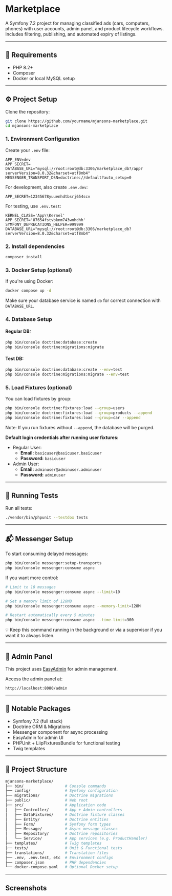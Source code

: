 # Marketplace

A Symfony 7.2 project for managing classified ads (cars, computers, phones) with user accounts, admin panel, and product lifecycle workflows.
Includes filtering, publishing, and automated expiry of listings.

---

## 🧱 Requirements

- PHP 8.2+
- Composer
- Docker or local MySQL setup

---

## ⚙️ Project Setup

Clone the repository:

```bash
git clone https://github.com/yourname/mjansons-marketplace.git
cd mjansons-marketplace
```

### 1. Environment Configuration

Create your `.env` file:

```env
APP_ENV=dev
APP_SECRET=
DATABASE_URL="mysql://root:root@db:3306/marketplace_db?/app?serverVersion=8.0.32&charset=utf8mb4"
MESSENGER_TRANSPORT_DSN=doctrine://default?auto_setup=0
```

For development, also create `.env.dev`:

```env
APP_SECRET=12345678yuuenhdtbsrj654scv
```

For testing, use `.env.test`:

```env
KERNEL_CLASS='App\\Kernel'
APP_SECRET='87654fstvbknm743wnhdhh'
SYMFONY_DEPRECATIONS_HELPER=999999
DATABASE_URL="mysql://root:root@db:3306/marketplace_db?serverVersion=8.0.32&charset=utf8mb4"
```

### 2. Install dependencies

```bash
composer install
```

### 3. Docker Setup (optional)

If you're using Docker:
```bash
docker compose up -d
```

Make sure your database service is named `db` for correct connection with `DATABASE_URL`.

### 4. Database Setup

#### Regular DB:
```bash
php bin/console doctrine:database:create
php bin/console doctrine:migrations:migrate
```

#### Test DB:
```bash
php bin/console doctrine:database:create --env=test
php bin/console doctrine:migrations:migrate --env=test
```

### 5. Load Fixtures (optional)

You can load fixtures by group:

```bash
php bin/console doctrine:fixtures:load --group=users
php bin/console doctrine:fixtures:load --group=products --append
php bin/console doctrine:fixtures:load --group=car --append
```

Note: If you run fixtures without `--append`, the database will be purged.

**Default login credentials after running user fixtures:**

- Regular User:
    - **Email:** `basicuser@basicuser.basicuser`
    - **Password:** `basicuser`
- Admin User:
    - **Email:** `adminuser@adminuser.adminuser`
    - **Password:** `adminuser`

---

## 🧪 Running Tests

Run all tests:
```bash
./vendor/bin/phpunit --testdox tests
```

---

## 📬 Messenger Setup

To start consuming delayed messages:

```bash
php bin/console messenger:setup-transports
php bin/console messenger:consume async
```

If you want more control:
```bash
# Limit to 10 messages
php bin/console messenger:consume async --limit=10

# Set a memory limit of 128MB
php bin/console messenger:consume async --memory-limit=128M

# Restart automatically every 5 minutes
php bin/console messenger:consume async --time-limit=300
```

💡 Keep this command running in the background or via a supervisor if you want it to always listen.

---

## 🔑 Admin Panel

This project uses [EasyAdmin](https://github.com/EasyCorp/EasyAdminBundle) for admin management.

Access the admin panel at:
```
http://localhost:8080/admin
```

---

## 🧹 Notable Packages

- Symfony 7.2 (full stack)
- Doctrine ORM & Migrations
- Messenger component for async processing
- EasyAdmin for admin UI
- PHPUnit + LiipFixturesBundle for functional testing
- Twig templates

---

## 📁 Project Structure

```bash
mjansons-marketplace/
├── bin/                  # Console commands
├── config/               # Symfony configuration
├── migrations/           # Doctrine migrations
├── public/               # Web root
├── src/                  # Application code
│   ├── Controller/       # App + Admin controllers
│   ├── DataFixtures/     # Doctrine fixture classes
│   ├── Entity/           # Doctrine entities
│   ├── Form/             # Symfony form types
│   ├── Message/          # Async message classes
│   ├── Repository/       # Doctrine repositories
│   └── Service/          # App services (e.g. ProductHandler)
├── templates/            # Twig templates
├── tests/                # Unit & Functional tests
├── translations/         # Translation files
├── .env, .env.test, etc  # Environment configs
├── composer.json         # PHP dependencies
└── docker-compose.yaml   # Optional Docker setup
```

---

## Screenshots 